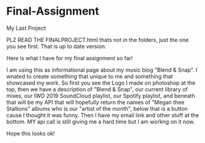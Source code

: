 # Final-Assignment
My Last Project

PLZ READ THE FINALPROJECT.html thats not in the folders, just the one you see first. That is up to date version.

Here is what I have for my final assignment so far!

I am using this as informational page about my music blog "Blend & Snap". I wnated to create something that unique to me and something that showcased my work. So first you see the Logo I made on photoshop at the top, then we have a description of "Blend & Snap", our current library of mixes, our IWD 2019 SoundCloud playlist, our Spotify playlist, and beneath that will be my API that will hopefully return the names of "Megan thee Stallions" albums who is our "artist of the month", below that is a button cause I thought it was funny. Then I have my email link and other stuff at the bottom. MY api call is still giving me a hard time but I am workng on it now. 

Hope this looks ok! 
